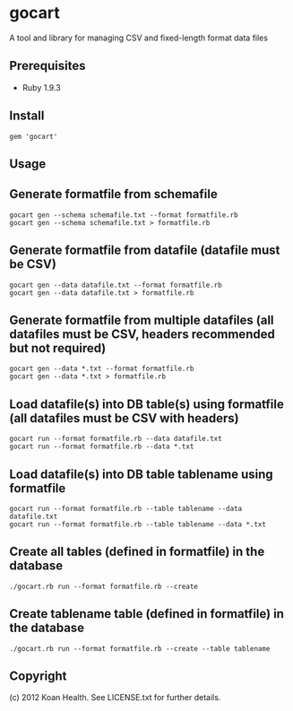 gocart
======

A tool and library for managing CSV and fixed-length format data files

## Prerequisites
* Ruby 1.9.3

## Install
    gem 'gocart'

## Usage

## Generate formatfile from schemafile
	gocart gen --schema schemafile.txt --format formatfile.rb
	gocart gen --schema schemafile.txt > formatfile.rb

## Generate formatfile from datafile (datafile must be CSV)
	gocart gen --data datafile.txt --format formatfile.rb
	gocart gen --data datafile.txt > formatfile.rb

## Generate formatfile from multiple datafiles (all datafiles must be CSV, headers recommended but not required)
	gocart gen --data *.txt --format formatfile.rb
	gocart gen --data *.txt > formatfile.rb

## Load datafile(s) into DB table(s) using formatfile (all datafiles must be CSV with headers)
	gocart run --format formatfile.rb --data datafile.txt
	gocart run --format formatfile.rb --data *.txt

## Load datafile(s) into DB table tablename using formatfile
	gocart run --format formatfile.rb --table tablename --data datafile.txt
	gocart run --format formatfile.rb --table tablename --data *.txt

## Create all tables (defined in formatfile) in the database
	./gocart.rb run --format formatfile.rb --create

## Create tablename table (defined in formatfile) in the database
	./gocart.rb run --format formatfile.rb --create --table tablename

## Copyright
(c) 2012 Koan Health. See LICENSE.txt for further details.
